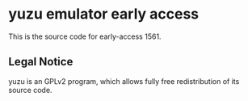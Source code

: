 yuzu emulator early access
=============

This is the source code for early-access 1561.

## Legal Notice

yuzu is an GPLv2 program, which allows fully free redistribution of its source code.